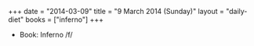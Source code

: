 +++
date = "2014-03-09"
title = "9 March 2014 (Sunday)"
layout = "daily-diet"
books = ["inferno"]
+++


* Book: Inferno /f/
